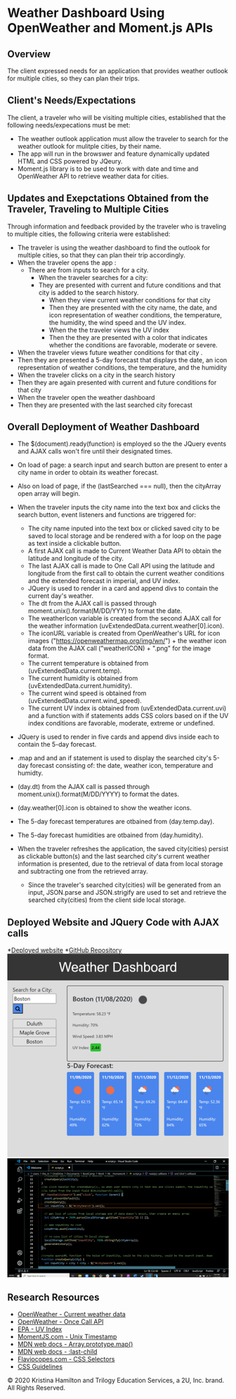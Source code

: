 # Weather Dashboard Using OpenWeather and Moment.js APIs

## Overview

The client expressed needs for an application that provides weather outlook for multiple cities, so they can plan their trips.

## Client's Needs/Expectations

The client, a traveler who will be visiting multiple cities, established that the following needs/expecations must be met:

- The weather outlook application must allow the traveler to search for the weather outlook for mulitple cities, by their name.
- The app will run in the browswer and feature dynamically updated HTML and CSS powered by JQeury.
- Moment.js library is to be used to work with date and time and OpenWeather API to retrieve weather data for cities.

## Updates and Exepctations Obtained from the Traveler, Traveling to Multiple Cities

Through information and feedback provided by the traveler who is traveling to multiple cities, the following criteria were established:

- The traveler is using the weather dashboard to find the outlook for multiple cities, so that they can plan their trip accordingly.
- When the traveler opens the app :
  - There are from inputs to search for a city.
    - When the traveler searches for a city:
    - They are presented with current and future conditions and that city is added to the search history.
      - When they view current weather conditions for that city
      - Then they are presented with the city name, the date, and icon representation of weather conditions, the temperature, the humidity, the wind speed and the UV index.
      - When the the traveler views the UV index
      - Then the they are presented with a color that indicates whether the conditions are favorable, moderate or severe.
- When the traveler views future weather conditions for that city .
- Then they are presented a 5-day forecast that displays the date, an icon representation of weather conditions, the temperature, and the humidity
- When the traveler clicks on a city in the search history
- Then they are again presented with current and future conditions for that city
- When the traveler open the weather dashboard
- Then they are presented with the last searched city forecast

## Overall Deployment of Weather Dashboard

- The \$(document).ready(function) is employed so the the JQuery events and AJAX calls won't fire until their designated times.
- On load of page: a search input and search button are present to enter a city name in order to obtain its weather forecast.
- Also on load of page, if the (lastSearched === null), then the cityArray open array will begin.
- When the traveler inputs the city name into the text box and clicks the search button, event listeners and functions are triggered for:

  - The city name inputed into the text box or clicked saved city to be saved to local storage and be rendered with a for loop on the page as text inside a clickable button.
  - A first AJAX call is made to Current Weather Data API to obtain the latitude and longitude of the city.
  - The last AJAX call is made to One Call API using the latitude and longitude from the first call to obtain the current weather conditions and the extended forecast in imperial, and UV index.
  - JQuery is used to render in a card and append divs to contain the current day's weather.
  - The dt from the AJAX call is passed through moment.unix().format(M/DD/YYY) to format the date.
  - The weatherIcon variable is created from the second AJAX call for the weather information (uvExtendedData.current.weather[0].icon).
  - The iconURL variable is created from OpenWeather's URL for icon images ("https://openweathermap.org/img/wn/") + the weather icon data from the AJAX call ("weatherICON) + ".png" for the image format.
  - The current temperature is obtained from (uvExtendedData.current.temp).
  - The current humidity is obtained from (uvExtendedData.current.humidity).
  - The current wind speed is obtained from (uvExtendedData.current.wind_speed).
  - The current UV index is obtained from (uvExtendedData.current.uvi) and a function with if statements adds CSS colors based on if the UV index conditions are favorable, moderate, extreme or undefined.

- JQuery is used to render in five cards and append divs inside each to contain the 5-day forecast.
- .map and and an if statement is used to display the searched city's 5-day forecast consisting of: the date, weather icon, temperature and humidty.
- (day.dt) from the AJAX call is passed through moment.unix().format(M/DD/YYYY) to format the dates.
- (day.weather[0].icon is obtained to show the weather icons.
- The 5-day forecast temperatures are otbained from (day.temp.day).
- The 5-day forecast humidities are otbained from (day.humidity).
- When the traveler refreshes the application, the saved city(cities) persist as clickable button(s) and the last searched city's current weather information is presented, due to the retrieval of data from local storage and subtracting one from the retrieved array.
  - Since the traveler's searched city(cities) will be generated from an input, JSON.parse and JSON.strigify are used to set and retrieve the searched city(cities) from the client side local storage.

## Deployed Website and JQuery Code with AJAX calls

\*[Deployed website](https://kay0s.github.io/Server-Side-APIs-Weather-Dashboard/) \*[GitHub Repository](https://github.com/Kay0s/Server-Side-APIs-Weather-Dashboard)
![Screenshot of deployed website](deployedIndex.png)
![Screenshot of finalized JavaScript Code](code.png)

## Research Resources

- [OpenWeather - Current weather data](https://openweathermap.org/current)
- [OpenWeather - Once Call API](https://openweathermap.org/api/one-call-api)
- [EPA - UV Index](https://www.epa.gov/sunsafety/uv-index-1)
- [MomentJS.com - Unix Timestamp](https://momentjs.com/docs/#/parsing/unix-timestamp-milliseconds/)
- [MDN web docs - Array.prototype.map()](https://developer.mozilla.org/en-US/docs/Web/JavaScript/Reference/Global_Objects/Array/map)
- [MDN web docs - :last-child](https://developer.mozilla.org/en-US/docs/Web/CSS/:last-child)
- [Flaviocopes.com - CSS Selectors](https://flaviocopes.com/css-selectors/)
- [CSS Guidelines](https://cssguidelin.es/)

© 2020 Kristina Hamilton and Trilogy Education Services, a 2U, Inc. brand. All Rights Reserved.
